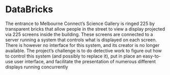 # DataBricks

The entrance to Melbourne Connect’s Science Gallery is ringed 225 by transparent bricks that allow people in the street to view a display projected via 225 screens inside the building. These screens are connected to a server running a system that controls what is displayed on each screen. There is however no interface for this system, and its creator is no longer available. The project’s challenge is to do detective work to figure out how to control this system (and possibly to replace it), put in place an easy-to-use user interface, and facilitate the presentation of numerous different displays running concurrently

